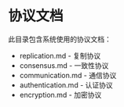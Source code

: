
# 协议文档

此目录包含系统使用的协议文档：
- replication.md - 复制协议
- consensus.md - 一致性协议
- communication.md - 通信协议
- authentication.md - 认证协议
- encryption.md - 加密协议 

